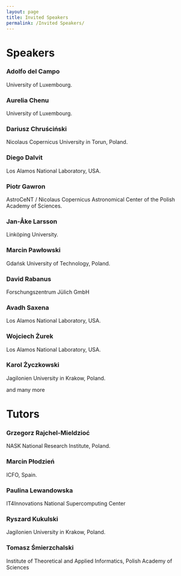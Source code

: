 ```yaml
---
layout: page
title: Invited Speakers
permalink: /Invited Speakers/
---
```

# Speakers
### Adolfo del Campo
University of Luxembourg. 
### Aurelia Chenu
University of Luxembourg.
### Dariusz Chruściński
Nicolaus Copernicus University in Torun, Poland.
### Diego Dalvit
Los Alamos National Laboratory, USA.
### Piotr Gawron
AstroCeNT / Nicolaus Copernicus Astronomical Center of the Polish Academy of Sciences.
### Jan-Åke Larsson
Linköping University.
### Marcin Pawłowski
Gdańsk University of Technology, Poland.
### David Rabanus
Forschungszentrum Jülich GmbH
### Avadh Saxena
Los Alamos National Laboratory, USA.
### Wojciech Żurek
Los Alamos National Laboratory, USA.
### Karol Życzkowski
Jagilonien University in Krakow, Poland.

and many more

# Tutors
### Grzegorz Rajchel-Mieldzioć
NASK National Research Institute, Poland.
### Marcin Płodzień
ICFO, Spain.
### Paulina Lewandowska
IT4Innovations National Supercomputing Center
### Ryszard Kukulski
Jagilonien University in Krakow, Poland.
### Tomasz Śmierzchalski
Institute of Theoretical and Applied Informatics, Polish Academy of Sciences
